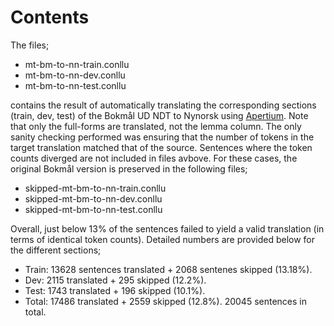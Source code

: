 # Contents

The files; 

* mt-bm-to-nn-train.conllu 
* mt-bm-to-nn-dev.conllu
* mt-bm-to-nn-test.conllu

contains the result of automatically translating the corresponding sections (train, dev, test) of the Bokmål UD NDT to Nynorsk using [Apertium](https://sourceforge.net/p/apertium/svn/HEAD/tree/). Note that only the full-forms are translated, not the lemma column. The only sanity checking performed was ensuring that the number of tokens in the target translation matched that of the source. Sentences where the token counts diverged are not included in files avbove. For these cases, the original Bokmål version is preserved in the following files;

* skipped-mt-bm-to-nn-train.conllu 
* skipped-mt-bm-to-nn-dev.conllu
* skipped-mt-bm-to-nn-test.conllu

Overall, just below 13% of the sentences failed to yield a valid translation (in terms of identical token counts). Detailed numbers are provided below for the different sections;

* Train: 13628 sentences translated + 2068 sentenes skipped (13.18%).
* Dev: 2115 translated + 295 skipped (12.2%). 
* Test: 1743 translated + 196 skipped (10.1%).
* Total: 17486 translated + 2559 skipped (12.8%). 20045 sentences in total. 
